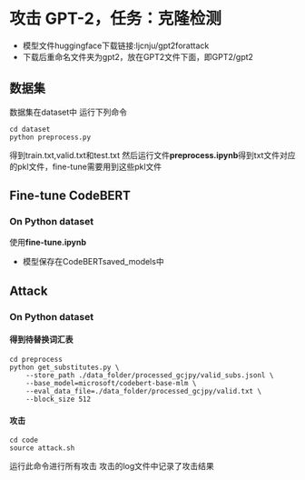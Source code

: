 # 攻击 GPT-2，任务：克隆检测
* 模型文件huggingface下载链接:ljcnju/gpt2forattack
* 下载后重命名文件夹为gpt2，放在GPT2文件下面，即GPT2/gpt2

## 数据集
数据集在dataset中
运行下列命令
```shell
cd dataset
python preprocess.py
```
得到train.txt,valid.txt和test.txt
然后运行文件**preprocess.ipynb**得到txt文件对应的pkl文件，fine-tune需要用到这些pkl文件

## Fine-tune CodeBERT
### On Python dataset

使用**fine-tune.ipynb**
* 模型保存在CodeBERTsaved_models中

## Attack

### On Python dataset

#### 得到待替换词汇表
```
cd preprocess
python get_substitutes.py \
    --store_path ./data_folder/processed_gcjpy/valid_subs.jsonl \
    --base_model=microsoft/codebert-base-mlm \
    --eval_data_file=./data_folder/processed_gcjpy/valid.txt \
    --block_size 512
```

#### 攻击

```shell
cd code
source attack.sh
```
运行此命令进行所有攻击
攻击的log文件中记录了攻击结果
